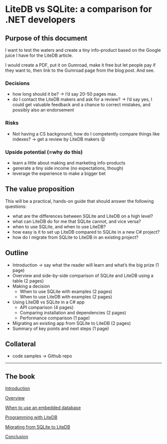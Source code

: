 # LiteDB vs SQLite: a comparison for .NET developers

## Purpose of this document

I want to test the waters and create a tiny info-product based on the Google juice I have for the LiteDB article.

I would create a PDF, put it on Gumroad, make it free but let people pay if they want to, then link to the Gumroad page from the blog post. And see.

### Decisions

- how long should it be? → I’d say 20-50 pages max.
- do I contact the LiteDB makers and ask for a review? → I’d say yes, I could get valuable feedback and a chance to correct mistakes, and possibly also an endorsement

### Risks

- Not having a CS background, how do I competently compare things like indexes? → get a review by LiteDB makers 😜

### Upside potential (=why do this)

- learn a little about making and marketing info-products
- generate a tiny side income (no expectations, though)
- leverage the experience to make a bigger bet

## The value proposition

This will be a practical, hands-on guide that should answer the following questions:

- what are the differences between SQLite and LiteDB on a high level?
- what can LiteDB do for me that SQLite cannot, and vice versa?
- when to use SQLite, and when to use LiteDB?
- how easy is it to set up LiteDB compared to SQLite in a new C# project?
- how do I migrate from SQLite to LiteDB in an existing project?

## Outline

- Introduction → say what the reader will learn and what’s the big prize (1 page)
- Overview and side-by-side comparison of SQLite and LiteDB using a table (2 pages)
- Making a decision
    - When to use SQLite with examples (2 pages)
    - When to use LiteDB with examples (2 pages)
- Using LiteDB vs SQLite in a C# app
    - API comparison (4 pages)
    - Comparing installation and dependencies (2 pages)
    - Performance comparison (1 page)
- Migrating an existing app from SQLite to LiteDB (2 pages)
- Summary of key points and next steps (1 page)

## Collateral

- code samples → Github repo

---

## The book

[Introduction](1.%20Introduction.md)

[Overview](2.%20Overview.md)

[When to use an embedded database](3.%20When%20to%20use%20an%20embedded%20database.md)

[Programming with LiteDB](4.%20Programming%20with%20LiteDB.md)

[Migrating from SQLite to LiteDB](5.%20Migrating%20from%20SQLite%20to%20LiteDB.md)

[Conclusion](6.%20Conclusion.md)
